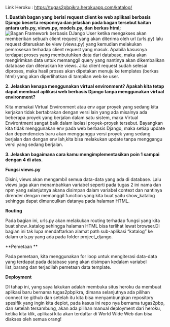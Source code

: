 Link Heroku : https://tugas2pbpikra.herokuapp.com/katalog/

**1. Buatlah bagan yang berisi request client ke web aplikasi berbasis Django beserta responnya dan jelaskan pada bagan tersebut kaitan antara urls.py, views.py, models.py, dan berkas html;**
![Bagan Framework berbasis DJango](https://user-images.githubusercontent.com/87271057/190218073-4d1582ca-8ebe-4771-af8e-fc956fa86071.png)
User ketika mengakses akan memberikan sebuah client request yang akan diterima oleh url (urls.py) lalu request diteruskan ke view (views.py) yang kemudian melakukan pemrosesan terhadap client request yang masuk. Apabila kasusnya terdapat proses yang membutuhkan data dari database, maka akan mengirimkan data untuk memanggil query yang nantinya akan dikembalikan database dan diteruskan ke views. Jika client request sudah selesai diproses, maka hasil proses akan dipetakan menuju ke templates (berkas html) yang akan diperlihatkan di tampilan web ke user.

**2. Jelaskan kenapa menggunakan virtual environment? Apakah kita tetap dapat membuat aplikasi web berbasis Django tanpa menggunakan virtual environment?**

Kita memakai Virtual Environment atau env agar proyek yang sedang kita kerjakan tidak bertabrakan dengan versi lain yang ada misalnya ada beberapa proyek yang berjalan dalam satu sistem, maka Virtual Environtment sangat baik dalam isolasi proyek-proyek tersebut. Bayangkan kita tidak menggunakan env pada web berbasis Django, maka setiap update dan dependencies baru akan mengganggu versi proyek yang sedang berjalan dan dengan env lah,kita bisa melakukan update tanpa menggangu versi yang sedang berjalan.

**3. Jelaskan bagaimana cara kamu mengimplementasikan poin 1 sampai dengan 4 di atas.**

**Fungsi views.py**

Disini, views akan mengambil semua data-data yang ada di database. Lalu views juga akan menambahkan variabel seperti pada tugas 2 ini nama dan npm yang selanjutnya akana disimpan dalam variabel context dan nantinya dirender dengan memanggil function yang kita buat yaitu show_katalog sehingga dapat dimunculkan datanya pada halaman HTML.

**Routing**

Pada bagian ini, urls.py akan melakukan routing terhadap fungsi yang kita buat show_katalog sehingga halaman HTML bisa terlihat lewat browser.Di bagian ini tak lupa mendaftarkan alamat path sub-aplikasi “katalog” ke dalam urls.py yang ada pada folder project_django.

**Pemetaan **

Pada pemetaan, kita menggunakan for loop untuk mengiterasi data-data yang terdapat pada database yang akan disimpan kedalam variabel list_barang dan terjadilah pemetaan data template.

**Deployment**

DI tahap ini, yang saya lakukan adalah membuka situs heroku da membuat aplikasi baru bernama tugas2pbpikra, dimana selanjutnya ada pilihan connect ke github dan setelah itu kita bisa menyambungkan repository spesifik yang ingin kita deplot, pada kasus ini repo nya bernama tugas2pbp, dan setelah tersambung, akan ada pilihan manual deployment dari heroku, ketika kita klik, aplikasi kita akan terdaftar di World Wide Web dan bisa diakses oleh semua orang!



